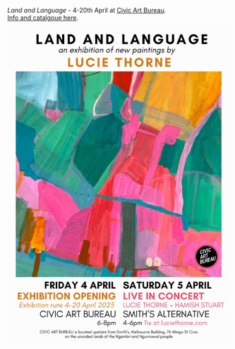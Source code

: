 *Land and Language* - 4-20th April at [Civic Art Bureau](https://www.civicartbureau.com/exhibitions/land-and-language-lucie-thorne/).\
[Info and catalgoue here](https://www.civicartbureau.com/exhibitions/land-and-language-lucie-thorne/).  

![](data/image/news/NewApril25.jpeg)


